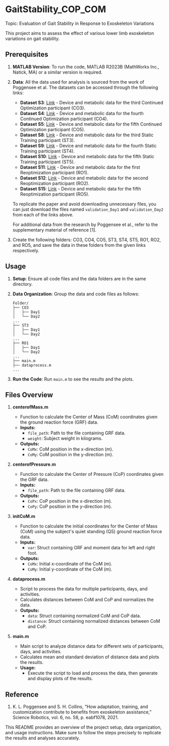 # GaitStability_COP_COM

Topic: Evaluation of Gait Stability in Response to Exoskeleton Variations

This project aims to assess the effect of various lower limb exoskeleton variations on gait stability.

## Prerequisites

1. **MATLAB Version**: To run the code, MATLAB R2023B (MathWorks Inc., Natick, MA) or a similar version is required.

2. **Data**: All the data used for analysis is sourced from the work of Poggensee et al. The datasets can be accessed through the following links:

   - **Dataset S3**: [Link](https://purl.stanford.edu/mm626wf3265) - Device and metabolic data for the third Continued Optimization participant (CO3).
   - **Dataset S4**: [Link](https://purl.stanford.edu/zr858qp8088) - Device and metabolic data for the fourth Continued Optimization participant (CO4).
   - **Dataset S5**: [Link](https://purl.stanford.edu/hs191pw6736) - Device and metabolic data for the fifth Continued Optimization participant (CO5).
   - **Dataset S8**: [Link](https://purl.stanford.edu/yr312kt5378) - Device and metabolic data for the third Static Training participant (ST3).
   - **Dataset S9**: [Link](https://purl.stanford.edu/hq152jn6095) - Device and metabolic data for the fourth Static Training participant (ST4).
   - **Dataset S10**: [Link](https://purl.stanford.edu/mh986bj2257) - Device and metabolic data for the fifth Static Training participant (ST5).
   - **Dataset S11**: [Link](https://purl.stanford.edu/yb176ht8265) - Device and metabolic data for the first Reoptimization participant (RO1).
   - **Dataset S12**: [Link](https://purl.stanford.edu/sg494jd0004) - Device and metabolic data for the second Reoptimization participant (RO2).
   - **Dataset S15**: [Link](https://purl.stanford.edu/cb290rf2125) - Device and metabolic data for the fifth Reoptimization participant (RO5).

   To replicate the paper and avoid downloading unnecessary files, you can just download the files named `validation_Day1` and `validation_Day2` from each of the links above.

   For additional data from the research by Poggensee et al., refer to the supplementary material of reference [1].

3. Create the following folders: CO3, CO4, CO5, ST3, ST4, ST5, RO1, RO2, and RO5, and save the data in these folders from the given links respectively.

## Usage

1. **Setup**: Ensure all code files and the data folders are in the same directory.

2. **Data Organization**: Group the data and code files as follows:

   ```
   Folder/
   ├── CO3
   │   ├── Day1
   │   └── Day2
   ...
   ├── ST3
   │   ├── Day1
   │   └── Day2
   ...
   ├── RO1
   │   ├── Day1
   │   └── Day2
   ...
   ├── main.m
   ├── dataprocess.m
   ...
   ```

3. **Run the Code**: Run `main.m` to see the results and the plots.

## Files Overview

1. **centerofMass.m**
    - Function to calculate the Center of Mass (CoM) coordinates given the ground reaction force (GRF) data.
    - **Inputs:**
        - `file_path`: Path to the file containing GRF data.
        - `weight`: Subject weight in kilograms.
    - **Outputs:**
        - `CoMx`: CoM position in the x-direction (m).
        - `CoMy`: CoM position in the y-direction (m).

2. **centerofPressure.m**
    - Function to calculate the Center of Pressure (CoP) coordinates given the GRF data.
    - **Inputs:**
        - `file_path`: Path to the file containing GRF data.
    - **Outputs:**
        - `CoPx`: CoP position in the x-direction (m).
        - `CoPy`: CoP position in the y-direction (m).
     
3. **initCoM.m**
    - Function to calculate the initial coordinates for the Center of Mass (CoM) using the subject's quiet standing (QS) ground reaction force data.
    - **Inputs:**
        - `var`: Struct containing GRF and moment data for left and right foot.
    - **Outputs:**
        - `CoMx`: Initial x-coordinate of the CoM (m).
        - `CoMy`: Initial y-coordinate of the CoM (m).

4. **dataprocess.m**
    - Script to process the data for multiple participants, days, and activities.
    - Calculates distances between CoM and CoP and normalizes the data.
    - **Outputs:**
        - `data`: Struct containing normalized CoM and CoP data.
        - `distance`: Struct containing normalized distances between CoM and CoP.

5. **main.m**
    - Main script to analyze distance data for different sets of participants, days, and activities.
    - Calculates mean and standard deviation of distance data and plots the results.
    - **Usage:**
        - Execute the script to load and process the data, then generate and display plots of the results.

## Reference

1. K. L. Poggensee and S. H. Collins, “How adaptation, training, and customization contribute to benefits from exoskeleton assistance,” Science Robotics, vol. 6, no. 58, p. eabf1078, 2021.

This README provides an overview of the project setup, data organization, and usage instructions. Make sure to follow the steps precisely to replicate the results and analyses accurately.
